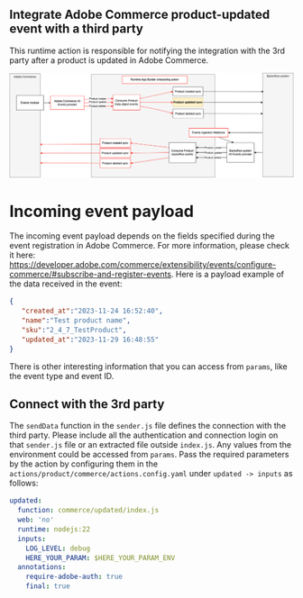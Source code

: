 ## Integrate Adobe Commerce product-updated event with a third party
This runtime action is responsible for notifying the integration with the 3rd party after a product is updated in Adobe Commerce.

![Alt text](CommerceProductUpdateSync.png "Title")

# Incoming event payload
The incoming event payload depends on the fields specified during the event registration in Adobe Commerce. For more information, please check it here: https://developer.adobe.com/commerce/extensibility/events/configure-commerce/#subscribe-and-register-events.
Here is a payload example of the data received in the event:
```json
{
   "created_at":"2023-11-24 16:52:40",
   "name":"Test product name",
   "sku":"2_4_7_TestProduct",
   "updated_at":"2023-11-29 16:48:55"
}
```
There is other interesting information that you can access from `params`, like the event type and event ID.

## Connect with the 3rd party
The `sendData` function in the `sender.js` file defines the connection with the third party.
Please include all the authentication and connection login on that `sender.js` file or an extracted file outside `index.js`.
Any values from the environment could be accessed from `params`. Pass the required parameters by the action by configuring them in the `actions/product/commerce/actions.config.yaml` under `updated -> inputs` as follows:
```yaml
updated:
  function: commerce/updated/index.js
  web: 'no'
  runtime: nodejs:22
  inputs:
    LOG_LEVEL: debug
    HERE_YOUR_PARAM: $HERE_YOUR_PARAM_ENV
  annotations:
    require-adobe-auth: true
    final: true
```
